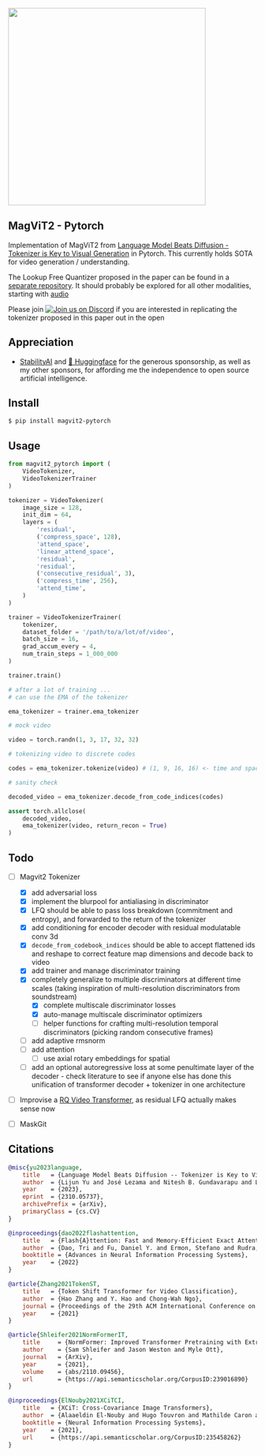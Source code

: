 <img src="./magvit2.png" width="400px"></img>

## MagViT2 - Pytorch

Implementation of MagViT2 from <a href="https://arxiv.org/abs/2310.05737">Language Model Beats Diffusion - Tokenizer is Key to Visual Generation</a> in Pytorch. This currently holds SOTA for video generation / understanding.

The Lookup Free Quantizer proposed in the paper can be found in a <a href="https://github.com/lucidrains/vector-quantize-pytorch/blob/master/vector_quantize_pytorch/lookup_free_quantization.py">separate repository</a>. It should probably be explored for all other modalities, starting with <a href="https://github.com/lucidrains/audiolm-pytorch/commit/c748fcdb565964bc562277bd73fbeb2e5df0ffca">audio</a>

Please join <a href="https://discord.gg/xBPBXfcFHd"><img alt="Join us on Discord" src="https://img.shields.io/discord/823813159592001537?color=5865F2&logo=discord&logoColor=white"></a> if you are interested in replicating the tokenizer proposed in this paper out in the open

## Appreciation

- <a href="https://stability.ai/">StabilityAI</a> and <a href="https://huggingface.co/">🤗 Huggingface</a> for the generous sponsorship, as well as my other sponsors, for affording me the independence to open source artificial intelligence.

## Install

```bash
$ pip install magvit2-pytorch
```

## Usage

```python
from magvit2_pytorch import (
    VideoTokenizer,
    VideoTokenizerTrainer
)

tokenizer = VideoTokenizer(
    image_size = 128,
    init_dim = 64,
    layers = (
        'residual',
        ('compress_space', 128),
        'attend_space',
        'linear_attend_space',
        'residual',
        'residual',
        ('consecutive_residual', 3),
        ('compress_time', 256),
        'attend_time',
    )
)

trainer = VideoTokenizerTrainer(
    tokenizer,
    dataset_folder = '/path/to/a/lot/of/video',
    batch_size = 16,
    grad_accum_every = 4,
    num_train_steps = 1_000_000
)

trainer.train()

# after a lot of training ...
# can use the EMA of the tokenizer

ema_tokenizer = trainer.ema_tokenizer

# mock video

video = torch.randn(1, 3, 17, 32, 32)

# tokenizing video to discrete codes

codes = ema_tokenizer.tokenize(video) # (1, 9, 16, 16) <- time and space downsampled by 2x. flatten token ids for (non)-autoregressive training

# sanity check

decoded_video = ema_tokenizer.decode_from_code_indices(codes)

assert torch.allclose(
    decoded_video,
    ema_tokenizer(video, return_recon = True)
)
```

## Todo

- [ ] Magvit2 Tokenizer
    - [x] add adversarial loss
    - [x] implement the blurpool for antialiasing in discriminator
    - [x] LFQ should be able to pass loss breakdown (commitment and entropy), and forwarded to the return of the tokenizer
    - [x] add conditioning for encoder decoder with residual modulatable conv 3d
    - [x] `decode_from_codebook_indices` should be able to accept flattened ids and reshape to correct feature map dimensions and decode back to video
    - [x] add trainer and manage discriminator training
    - [x] completely generalize to multiple discriminators at different time scales (taking inspiration of multi-resolution discriminators from soundstream)
        - [x] complete multiscale discriminator losses
        - [x] auto-manage multiscale discriminator optimizers
        - [ ] helper functions for crafting multi-resolution temporal discriminators (picking random consecutive frames)
    - [ ] add adaptive rmsnorm
    - [ ] add attention
        - [ ] use axial rotary embeddings for spatial
    - [ ] add an optional autoregressive loss at some penultimate layer of the decoder - check literature to see if anyone else has done this unification of transformer decoder + tokenizer in one architecture
- [ ] Improvise a <a href="https://arxiv.org/abs/2203.01941">RQ Video Transformer</a>, as residual LFQ actually makes sense now

- [ ] MaskGit

## Citations

```bibtex
@misc{yu2023language,
    title   = {Language Model Beats Diffusion -- Tokenizer is Key to Visual Generation}, 
    author  = {Lijun Yu and José Lezama and Nitesh B. Gundavarapu and Luca Versari and Kihyuk Sohn and David Minnen and Yong Cheng and Agrim Gupta and Xiuye Gu and Alexander G. Hauptmann and Boqing Gong and Ming-Hsuan Yang and Irfan Essa and David A. Ross and Lu Jiang},
    year    = {2023},
    eprint  = {2310.05737},
    archivePrefix = {arXiv},
    primaryClass = {cs.CV}
}
```

```bibtex
@inproceedings{dao2022flashattention,
    title   = {Flash{A}ttention: Fast and Memory-Efficient Exact Attention with {IO}-Awareness},
    author  = {Dao, Tri and Fu, Daniel Y. and Ermon, Stefano and Rudra, Atri and R{\'e}, Christopher},
    booktitle = {Advances in Neural Information Processing Systems},
    year    = {2022}
}
```

```bibtex
@article{Zhang2021TokenST,
    title   = {Token Shift Transformer for Video Classification},
    author  = {Hao Zhang and Y. Hao and Chong-Wah Ngo},
    journal = {Proceedings of the 29th ACM International Conference on Multimedia},
    year    = {2021}
}
```

```bibtex
@article{Shleifer2021NormFormerIT,
    title     = {NormFormer: Improved Transformer Pretraining with Extra Normalization},
    author    = {Sam Shleifer and Jason Weston and Myle Ott},
    journal   = {ArXiv},
    year      = {2021},
    volume    = {abs/2110.09456},
    url       = {https://api.semanticscholar.org/CorpusID:239016890}
}
```

```bibtex
@inproceedings{ElNouby2021XCiTCI,
    title   = {XCiT: Cross-Covariance Image Transformers},
    author  = {Alaaeldin El-Nouby and Hugo Touvron and Mathilde Caron and Piotr Bojanowski and Matthijs Douze and Armand Joulin and Ivan Laptev and Natalia Neverova and Gabriel Synnaeve and Jakob Verbeek and Herv{\'e} J{\'e}gou},
    booktitle = {Neural Information Processing Systems},
    year    = {2021},
    url     = {https://api.semanticscholar.org/CorpusID:235458262}
}
```
